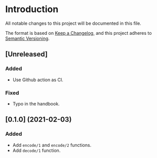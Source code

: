 # Introduction
All notable changes to this project will be documented in this file.

The format is based on [Keep a
Changelog](https://keepachangelog.com/en/1.0.0/), and this project
adheres to [Semantic Versioning](https://semver.org/spec/v2.0.0.html).

## [Unreleased]
### Added
- Use Github action as CI.
### Fixed
- Typo in the handbook.

## [0.1.0] (2021-02-03)
### Added
- Add `encode/1` and `encode/2` functions.
- Add `decode/1` function.
